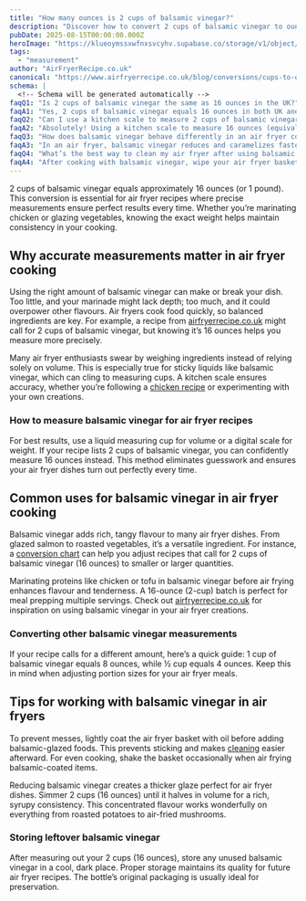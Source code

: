 ```yaml
---
title: "How many ounces is 2 cups of balsamic vinegar?"
description: "Discover how to convert 2 cups of balsamic vinegar to ounces for perfect air fryer recipes every time. Get the exact measurement now!"
pubDate: 2025-08-15T00:00:00.000Z
heroImage: "https://klueoymssxwfnxsvcyhv.supabase.co/storage/v1/object/public/Shmucket/how-many-ounces-is-2-cups-of-balsamic-vinegar.webp"
tags:
  - "measurement"
author: "AirFryerRecipe.co.uk"
canonical: "https://www.airfryerrecipe.co.uk/blog/conversions/cups-to-ounces/how-many-ounces-is-2-cups-of-balsamic-vinegar"
schema: |
  <!-- Schema will be generated automatically -->
faqQ1: "Is 2 cups of balsamic vinegar the same as 16 ounces in the UK?"
faqA1: "Yes, 2 cups of balsamic vinegar equals 16 ounces in both UK and US measurements. The cup-to-ounce conversion remains consistent for liquids like balsamic vinegar, making it easy to follow air fryer recipes regardless of their origin."
faqQ2: "Can I use a kitchen scale to measure 2 cups of balsamic vinegar?"
faqA2: "Absolutely! Using a kitchen scale to measure 16 ounces (equivalent to 2 cups) of balsamic vinegar is actually more accurate than using measuring cups. This method eliminates errors from meniscus readings or sticky residue in cups, ensuring precise amounts for your air fryer recipes."
faqQ3: "How does balsamic vinegar behave differently in an air fryer compared to oven cooking?"
faqA3: "In an air fryer, balsamic vinegar reduces and caramelizes faster due to the concentrated heat circulation. This means you might need slightly less than 2 cups (16 ounces) to achieve the same flavour intensity as oven cooking. Always monitor your dish to prevent over-reduction or burning."
faqQ4: "What’s the best way to clean my air fryer after using balsamic vinegar?"
faqA4: "After cooking with balsamic vinegar, wipe your air fryer basket while still warm with a damp cloth. For stubborn stains, use warm soapy water or a mixture of baking soda and water. Regular cleaning prevents buildup and maintains your air fryer’s performance for future recipes."
---
```

<p>2 cups of balsamic vinegar equals approximately 16 ounces (or 1 pound). This conversion is essential for air fryer recipes where precise measurements ensure perfect results every time. Whether you’re marinating chicken or glazing vegetables, knowing the exact weight helps maintain consistency in your cooking.</p>

<h2>Why accurate measurements matter in air fryer cooking</h2>  
<p>Using the right amount of balsamic vinegar can make or break your dish. Too little, and your marinade might lack depth; too much, and it could overpower other flavours. Air fryers cook food quickly, so balanced ingredients are key. For example, a recipe from <a href=https://www.airfryerrecipe.co.uk/recipes>airfryerrecipe.co.uk</a> might call for 2 cups of balsamic vinegar, but knowing it’s 16 ounces helps you measure more precisely.</p>  

<p>Many air fryer enthusiasts swear by weighing ingredients instead of relying solely on volume. This is especially true for sticky liquids like balsamic vinegar, which can cling to measuring cups. A kitchen scale ensures accuracy, whether you’re following a <a href=https://www.airfryerrecipe.co.uk/recipe-category/chicken>chicken recipe</a> or experimenting with your own creations.</p>  

<h3>How to measure balsamic vinegar for air fryer recipes</h3>  
<p>For best results, use a liquid measuring cup for volume or a digital scale for weight. If your recipe lists 2 cups of balsamic vinegar, you can confidently measure 16 ounces instead. This method eliminates guesswork and ensures your air fryer dishes turn out perfectly every time.</p>  

<h2>Common uses for balsamic vinegar in air fryer cooking</h2>  
<p>Balsamic vinegar adds rich, tangy flavour to many air fryer dishes. From glazed salmon to roasted vegetables, it’s a versatile ingredient. For instance, a <a href=https://www.airfryerrecipe.co.uk/air-fryer-conversion-chart>conversion chart</a> can help you adjust recipes that call for 2 cups of balsamic vinegar (16 ounces) to smaller or larger quantities.</p>  

<p>Marinating proteins like chicken or tofu in balsamic vinegar before air frying enhances flavour and tenderness. A 16-ounce (2-cup) batch is perfect for meal prepping multiple servings. Check out <a href=https://www.airfryerrecipe.co.uk>airfryerrecipe.co.uk</a> for inspiration on using balsamic vinegar in your air fryer creations.</p>  

<h3>Converting other balsamic vinegar measurements</h3>  
<p>If your recipe calls for a different amount, here’s a quick guide: 1 cup of balsamic vinegar equals 8 ounces, while ½ cup equals 4 ounces. Keep this in mind when adjusting portion sizes for your air fryer meals.</p>  

<h2>Tips for working with balsamic vinegar in air fryers</h2>  
<p>To prevent messes, lightly coat the air fryer basket with oil before adding balsamic-glazed foods. This prevents sticking and makes <a href=https://www.airfryerrecipe.co.uk/air-fryer-cleaner>cleaning</a> easier afterward. For even cooking, shake the basket occasionally when air frying balsamic-coated items.</p>  

<p>Reducing balsamic vinegar creates a thicker glaze perfect for air fryer dishes. Simmer 2 cups (16 ounces) until it halves in volume for a rich, syrupy consistency. This concentrated flavour works wonderfully on everything from roasted potatoes to air-fried mushrooms.</p>  

<h3>Storing leftover balsamic vinegar</h3>  
<p>After measuring out your 2 cups (16 ounces), store any unused balsamic vinegar in a cool, dark place. Proper storage maintains its quality for future air fryer recipes. The bottle’s original packaging is usually ideal for preservation.</p>
